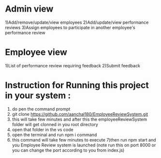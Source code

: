 # Admin view
1)Add/remove/update/view employees
2)Add/update/view performance reviews
3)Assign employees to participate in another employee's performance review


# Employee view
1)List of performance review requiring feedback
2)Submit feedback

# Instruction for Running this project in your system :
 1) do pen the command prompt 
 2) git clone https://github.com/aanchal180/EmployeeReviewSystem.git
 3) this will take few minutes and after this the employeeReviewSystem folder will get clonned in you root directory 
 4) open that folder in the vs code 
 5) open the terminal and run npm i command 
 6) this command will take few minutes to execute 
 7)then run npm start and you Employee Review system is launched (note run this on port 8000 or you can change the port according to you from index.js)


